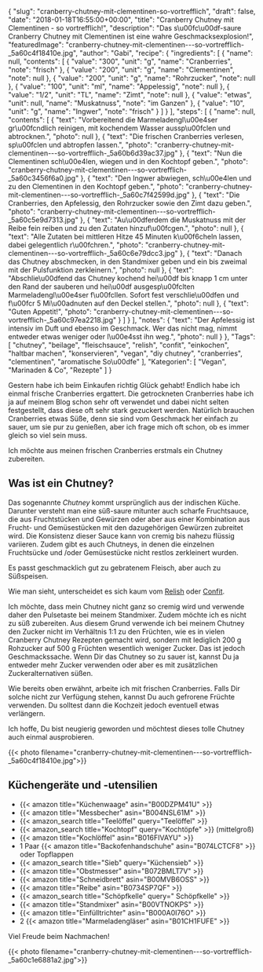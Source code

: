 {
    "slug": "cranberry-chutney-mit-clementinen-so-vortrefflich",
    "draft": false,
    "date": "2018-01-18T16:55:00+00:00",
    "title": "Cranberry Chutney mit Clementinen - so vortrefflich!",
    "description": "Das s\u00fc\u00df-saure Cranberry Chutney mit Clementinen ist eine wahre Geschmacksexplosion!",
    "featuredImage": "cranberry-chutney-mit-clementinen---so-vortrefflich-_5a60c4f18410e.jpg",
    "author": "Gabi",
    "recipe": {
        "ingredients": [
            {
                "name": null,
                "contents": [
                    {
                        "value": "300",
                        "unit": "g",
                        "name": "Cranberries",
                        "note": "frisch"
                    },
                    {
                        "value": "200",
                        "unit": "g",
                        "name": "Clementinen",
                        "note": null
                    },
                    {
                        "value": "200",
                        "unit": "g",
                        "name": "Rohrzucker",
                        "note": null
                    },
                    {
                        "value": "100",
                        "unit": "ml",
                        "name": "Appelessig",
                        "note": null
                    },
                    {
                        "value": "1\/2",
                        "unit": "TL",
                        "name": "Zimt",
                        "note": null
                    },
                    {
                        "value": "etwas",
                        "unit": null,
                        "name": "Muskatnuss",
                        "note": "im Ganzen"
                    },
                    {
                        "value": "10",
                        "unit": "g",
                        "name": "Ingwer",
                        "note": "frisch"
                    }
                ]
            }
        ],
        "steps": [
            {
                "name": null,
                "contents": [
                    {
                        "text": "Vorbereitend die Marmeladengl\u00e4ser gr\u00fcndlich reinigen, mit kochendem Wasser aussp\u00fclen und abtrocknen.",
                        "photo": null
                    },
                    {
                        "text": "Die frischen Cranberries verlesen, sp\u00fclen und abtropfen lassen.",
                        "photo": "cranberry-chutney-mit-clementinen---so-vortrefflich-_5a60b6d39ac37.jpg"
                    },
                    {
                        "text": "Nun die Clementinen sch\u00e4len, wiegen und in den Kochtopf geben.",
                        "photo": "cranberry-chutney-mit-clementinen---so-vortrefflich-_5a60c3456f6a0.jpg"
                    },
                    {
                        "text": "Den Ingwer abwiegen, sch\u00e4len und zu den Clementinen in den Kochtopf geben.",
                        "photo": "cranberry-chutney-mit-clementinen---so-vortrefflich-_5a60c7f42599d.jpg"
                    },
                    {
                        "text": "Die Cranberries, den Apfelessig, den Rohrzucker  sowie den Zimt dazu geben.",
                        "photo": "cranberry-chutney-mit-clementinen---so-vortrefflich-_5a60c5e9d7313.jpg"
                    },
                    {
                        "text": "Au\u00dferdem die Muskatnuss mit der Reibe fein reiben und zu den Zutaten hinzuf\u00fcgen.",
                        "photo": null
                    },
                    {
                        "text": "Alle Zutaten bei mittleren Hitze 45 Minuten k\u00f6cheln lassen, dabei gelegentlich r\u00fchren.",
                        "photo": "cranberry-chutney-mit-clementinen---so-vortrefflich-_5a60c6e79dcc3.jpg"
                    },
                    {
                        "text": "Danach das Chutney abschmecken, in den Standmixer geben und ein bis zweimal mit der Pulsfunktion zerkleinern.",
                        "photo": null
                    },
                    {
                        "text": "Abschlie\u00dfend das Chutney kochend hei\u00df bis knapp 1 cm unter den Rand der sauberen und hei\u00df ausgesp\u00fclten Marmeladengl\u00e4ser f\u00fcllen. Sofort fest verschlie\u00dfen und f\u00fcr 5 Mi\u00adnuten auf den Deckel stellen.",
                        "photo": null
                    },
                    {
                        "text": "Guten Appetit!",
                        "photo": "cranberry-chutney-mit-clementinen---so-vortrefflich-_5a60c97ea2218.jpg"
                    }
                ]
            }
        ],
        "notes": {
            "text": "Der Apfelessig ist intensiv im Duft und ebenso im Geschmack. Wer das nicht mag, nimmt entweder etwas weniger oder l\u00e4sst ihn weg.",
            "photo": null
        }
    },
    "Tags": [
        "chutney",
        "beilage",
        "fleischsauce",
        "relish",
        "confit",
        "einkochen",
        "haltbar machen",
        "konservieren",
        "vegan",
        "diy chutney",
        "cranberries",
        "clementinen",
        "aromatische So\u00dfe"
    ],
    "Kategorien": [
        "Vegan",
        "Marinaden & Co",
        "Rezepte"
    ]
}

Gestern habe ich beim Einkaufen richtig Glück gehabt! Endlich habe ich einmal frische Cranberries ergattert. Die getrockneten Cranberries habe ich ja auf meinem Blog schon sehr oft verwendet und dabei nicht selten festgestellt, dass diese oft sehr stark gezuckert werden. Natürlich brauchen Cranberries etwas Süße, denn sie sind vom Geschmack her einfach zu sauer, um sie pur zu genießen, aber ich frage mich oft schon, ob es immer gleich so viel sein muss.

Ich möchte aus meinen frischen Cranberries  erstmals ein Chutney zubereiten.

## Was ist ein Chutney?

Das sogenannte *Chutney* kommt ursprünglich aus der indischen Küche. Darunter versteht man eine süß-saure mitunter auch scharfe Fruchtsauce, die aus Fruchtstücken und Gewürzen oder aber aus einer Kombination aus Frucht- und Gemüsestücken  mit den dazugehörigen Gewürzen zubreitet wird. Die Konsistenz dieser Sauce kann von cremig bis nahezu flüssig variieren. Zudem gibt es auch Chutneys, in denen die einzelnen Fruchtsücke und /oder Gemüsestücke nicht restlos zerkleinert wurden.

Es passt geschmacklich gut zu gebratenem Fleisch, aber auch zu Süßspeisen.

Wie man sieht, unterscheidet es sich kaum vom [Relish](https://kochfokus.de/artikel/mediterranes-relish/ "Relish") oder [Confit](https://kochfokus.de/artikel/koestliches-selbst-gemachtes-apfel-zwiebel-confit/ "Confit").

Ich möchte, dass mein Chutney nicht ganz so cremig wird und verwende daher den Pulsetaste bei meinem Standmixer. Zudem möchte ich es nicht zu süß zubereiten. Aus diesem Grund verwende ich bei meinem Chutney den Zucker nicht im Verhältnis 1:1 zu den Früchten, wie es in vielen Cranberry Chutney Rezepten gemacht wird, sondern mit lediglich 200 g Rohzucker auf 500 g Früchten wesentlich weniger Zucker. Das ist jedoch Geschmackssache. Wenn Dir das Chutney so zu sauer ist, kannst Du ja entweder mehr Zucker verwenden oder aber es mit zusätzlichen Zuckeralternativen süßen.

Wie bereits oben erwähnt, arbeite ich mit frischen Cranberries. Falls Dir solche nicht zur Verfügung stehen, kannst Du auch gefrorene Früchte verwenden. Du solltest dann die Kochzeit jedoch eventuell etwas verlängern.

Ich hoffe, Du bist neugierig geworden und möchtest  dieses tolle Chutney auch einmal ausprobieren.

{{< photo filename="cranberry-chutney-mit-clementinen---so-vortrefflich-_5a60c4f18410e.jpg">}}

## Küchengeräte und -utensilien

- {{< amazon title="Küchenwaage" asin="B00DZPM41U" >}}
- {{< amazon title="Messbecher" asin="B004NSL61M" >}}
- {{< amazon_search title="Teelöffel" query="Teelöffel" >}}
- {{< amazon_search title="Kochtopf" query="Kochtöpfe" >}} (mittelgroß)
- {{< amazon title="Kochlöffel" asin="B016FIVAYU" >}}
- 1 Paar {{< amazon title="Backofenhandschuhe" asin="B074LCTCF8" >}} oder Topflappen
- {{< amazon_search title="Sieb" query="Küchensieb" >}}
- {{< amazon title="Obstmesser" asin="B072BMLT7V" >}}
- {{< amazon title="Schneidbrett" asin="B00MVB6OSS" >}}
- {{< amazon title="Reibe" asin="B0734SP7QF" >}}
- {{< amazon_search title="Schöpfkelle" query=" Schöpfkelle" >}}
- {{< amazon title="Standmixer" asin="B00VTNOKPS" >}}
- {{< amazon title="Einfülltrichter" asin="B000A0I76O" >}}
- 2 {{< amazon title="Marmeladengläser" asin="B01CH1FUFE" >}}

Viel Freude beim Nachmachen!

{{< photo filename="cranberry-chutney-mit-clementinen---so-vortrefflich-_5a60c1e6881a2.jpg">}}